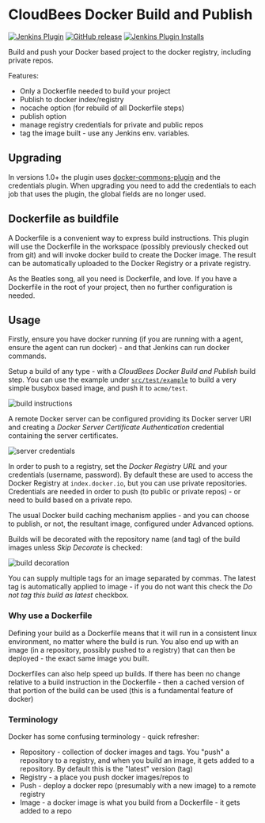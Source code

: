 # CloudBees Docker Build and Publish

[![Jenkins Plugin](https://img.shields.io/jenkins/plugin/v/docker-build-publish.svg)](https://plugins.jenkins.io/docker-build-publish)
[![GitHub release](https://img.shields.io/github/release/jenkinsci/docker-build-publish-plugin.svg?label=changelog)](https://github.com/jenkinsci/docker-build-publish-plugin/releases/latest)
[![Jenkins Plugin Installs](https://img.shields.io/jenkins/plugin/i/docker-build-publish.svg?color=blue)](https://plugins.jenkins.io/docker-build-publish)

Build and push your Docker based project to the docker registry, including private repos.

Features:

   * Only a Dockerfile needed to build your project
   * Publish to docker index/registry
   * nocache option (for rebuild of all Dockerfile steps)
   * publish option
   * manage registry credentials for private and public repos
   * tag the image built - use any Jenkins env. variables.

## Upgrading

In versions 1.0+ the plugin uses [docker-commons-plugin](https://wiki.jenkins-ci.org/display/JENKINS/Docker+Commons+Plugin)
and the credentials plugin.
When upgrading you need to add the credentials to each job that uses the plugin,
the global fields are no longer used.


## Dockerfile as buildfile
A Dockerfile is a convenient way to express build instructions. 
This plugin will use the Dockerfile in the workspace (possibly previously checked out from git) and will invoke docker build to create the Docker image. 
The result can be automatically uploaded to the Docker Registry or a private registry.

As the Beatles song, all you need is Dockerfile, and love. 
If you have a Dockerfile in the root of your project, then no further configuration is needed.



## Usage

Firstly, ensure you have docker running (if you are running with a agent, ensure the agent can run docker) - and that Jenkins can run docker commands.

Setup a build of any type - with a _CloudBees Docker Build and Publish_ build step.
You can use the example under [`src/test/example`](https://github.com/jenkinsci/docker-build-publish-plugin/tree/master/src/test/example) to build a very simple busybox based image,
and push it to `acme/test`.

![build instructions](https://raw.githubusercontent.com/jenkinsci/docker-build-publish-plugin/master/build-config.png)

A remote Docker server can be configured providing its Docker server URI and creating a _Docker Server Certificate Authentication_ credential containing the server certificates.

![server credentials](https://raw.githubusercontent.com/jenkinsci/docker-build-publish-plugin/master/credentials_server.png)


In order to push to a registry, set the _Docker Registry URL_ and your credentials (username, password).
By default these are used to access the Docker Registry at `index.docker.io`, but you can use private repositories.
Credentials are needed in order to push (to public or private repos) - or need to build based on a private repo.

The usual Docker build caching mechanism applies - and you can choose to publish, or not, the resultant image, configured under Advanced options.

Builds will be decorated with the repository name (and tag) of the build images unless _Skip Decorate_ is checked:

![build decoration](https://raw.githubusercontent.com/jenkinsci/docker-build-publish-plugin/master/build-label.png)

You can supply multiple tags for an image separated by commas. The latest tag is automatically applied to image - if you do not want this check the _Do not tag this build as latest_ checkbox. 

### Why use a Dockerfile

Defining your build as a Dockerfile means that it will run in a consistent linux environment, no matter where the build is run.
You also end up with an image (in a repository, possibly pushed to a registry) that can then be deployed - the exact same image you built.

Dockerfiles can also help speed up builds. If there has been no change relative to a build instruction in the Dockerfile - then a cached version of that portion of the build can be used (this is a fundamental feature of docker)


### Terminology

Docker has some confusing terminology - quick refresher:

 * Repository - collection of docker images and tags. You "push" a repository to a registry, and when you build an image, it gets added to a repository.
 By default this is the "latest" version (tag)
 * Registry - a place you push docker images/repos to
 * Push - deploy a docker repo (presumably with a new image) to a remote registry
 * Image - a docker image is what you build from a Dockerfile - it gets added to a repo
